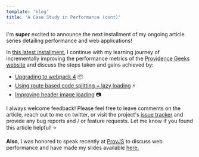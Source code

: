 ```yaml
---
template: 'blog'
title: 'A Case Study in Performance (cont)' 
---
```


<app-blog-post
  title='A Case Study in Performance (cont)' 
  date='05.16.2018' 
  image="/assets/images/pwa-lighthouse.png">
  
  <div>
    <p>I&apos;m <b>super</b> excited to announce the next installment of my ongoing article series detailing performance and web applications! </p>
    <p>In <a href="https://medium.com/@thegreenhouseio/a-pwa-for-providence-geeks-a-case-study-in-performance-pt-3-76f51e4b65b7" target="_blank" rel="noopener" @onclick="captureOutboundLink('https://medium.com/@thegreenhouseio/a-pwa-for-providence-geeks-a-case-study-in-performance-pt-3-76f51e4b65b7'); return false;">this latest installment</a>, I continue with my learning journey of incrementally improving the performance metrics of the <a href="https://github.com/ProvidenceGeeks/website-frontend/issues" target="_blank" rel="noopener" @onclick="captureOutboundLink('https://github.com/ProvidenceGeeks/website-frontend/issues'); return false;">Providence Geeks website</a> and discuss the steps taken and gains achieved by:</p>
    <ul>
      <li><u>Upgrading to webpack 4</u> 📦</li>
      <li><u>Using route based code splitting + lazy loading</u> ⚡</li>
      <li><u>Improving header image loading</u> 📷</li>
    </ul>
    <p>I always welcome feedback! Please feel free to leave comments on the article, reach out to me on twitter, or visit the project&apos;s <a href="https://github.com/ProvidenceGeeks/website-frontend/issues" target="_blank" rel="noopener" @onclick="captureOutboundLink('https://github.com/ProvidenceGeeks/website-frontend/issues'); return false;">issue tracker</a> and provide any bug reports and / or feature requests. Let me know if you found this article helpful!  ⭐</p>
    <p><b>Also</b>, I was honored to speak recently at <a href="https://www.meetup.com/Prov-JS/events/249132270/" target="_blank" rel="noopener" @onclick="captureOutboundLink('https://www.meetup.com/Prov-JS/events/249132270/'); return false;">ProvJS</a> to discuss web performance and have made my slides available <a href="https://docs.google.com/presentation/d/111An87jpLHBLAM1EMaTu9DlIcWKy6ekyyu4dqqogXso/edit?usp=sharing" target="_blank" rel="noopener" @onclick="captureOutboundLink('https://docs.google.com/presentation/d/111An87jpLHBLAM1EMaTu9DlIcWKy6ekyyu4dqqogXso/edit?usp=sharing'); return false;">here.</a></p>
  </div>
</app-blog-post>
